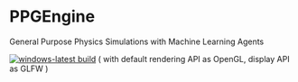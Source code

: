 # PPGEngine
General Purpose Physics Simulations with Machine Learning Agents

[![windows-latest build](https://github.com/PowerPlantStudios/PPGEngine/actions/workflows/windows-cpp.yml/badge.svg?branch=core-systems)](https://github.com/PowerPlantStudios/PPGEngine/actions/workflows/windows-cpp.yml) ( with default rendering API as OpenGL, display API as GLFW )
